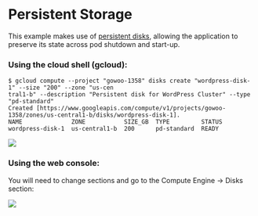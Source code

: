 # Persistent Storage

This example makes use of [persistent disks](https://cloud.google.com/compute/docs/disks/), allowing the application to preserve its state across pod shutdown and start-up.

### Using the cloud shell (gcloud):
```
$ gcloud compute --project "gowoo-1358" disks create "wordpress-disk-1" --size "200" --zone "us-cen
tral1-b" --description "Persistent disk for WordPress Cluster" --type "pd-standard"
Created [https://www.googleapis.com/compute/v1/projects/gowoo-1358/zones/us-central1-b/disks/wordpress-disk-1].
NAME              ZONE           SIZE_GB  TYPE         STATUS
wordpress-disk-1  us-central1-b  200      pd-standard  READY
```
![](https://goo.gl/BqT9lO)

### Using the web console:
You will need to change sections and go to the Compute Engine -> Disks section:

![](https://goo.gl/2c7SAB)